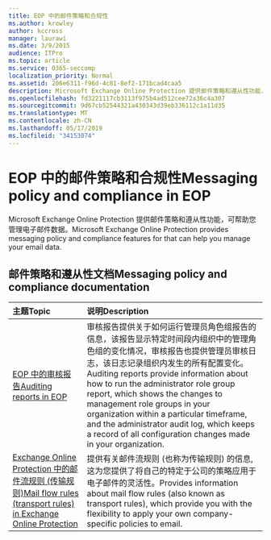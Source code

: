 ```yaml
---
title: EOP 中的邮件策略和合规性
ms.author: krowley
author: kccross
manager: laurawi
ms.date: 3/9/2015
audience: ITPro
ms.topic: article
ms.service: O365-seccomp
localization_priority: Normal
ms.assetid: 206e6311-f96d-4c81-8ef2-171bcad4caa5
description: Microsoft Exchange Online Protection 提供邮件策略和遵从性功能，可帮助您管理电子邮件数据。
ms.openlocfilehash: fd3221117cb3113f975b4ad512cee72a36c4a307
ms.sourcegitcommit: 9d67cb52544321a430343d39eb336112c1a11d35
ms.translationtype: MT
ms.contentlocale: zh-CN
ms.lasthandoff: 05/17/2019
ms.locfileid: "34153074"
---
```

# <a name="messaging-policy-and-compliance-in-eop"></a><span data-ttu-id="8a03a-103">EOP 中的邮件策略和合规性</span><span class="sxs-lookup"><span data-stu-id="8a03a-103">Messaging policy and compliance in EOP</span></span>

<span data-ttu-id="8a03a-104">Microsoft Exchange Online Protection 提供邮件策略和遵从性功能，可帮助您管理电子邮件数据。</span><span class="sxs-lookup"><span data-stu-id="8a03a-104">Microsoft Exchange Online Protection provides messaging policy and compliance features for that can help you manage your email data.</span></span>
  
## <a name="messaging-policy-and-compliance-documentation"></a><span data-ttu-id="8a03a-105">邮件策略和遵从性文档</span><span class="sxs-lookup"><span data-stu-id="8a03a-105">Messaging policy and compliance documentation</span></span>

|<span data-ttu-id="8a03a-106">**主题**</span><span class="sxs-lookup"><span data-stu-id="8a03a-106">**Topic**</span></span>|<span data-ttu-id="8a03a-107">**说明**</span><span class="sxs-lookup"><span data-stu-id="8a03a-107">**Description**</span></span>|
|:-----|:-----|
|[<span data-ttu-id="8a03a-108">EOP 中的审核报告</span><span class="sxs-lookup"><span data-stu-id="8a03a-108">Auditing reports in EOP</span></span>](auditing-reports-in-eop.md)|<span data-ttu-id="8a03a-109">审核报告提供关于如何运行管理员角色组报告的信息，该报告显示特定时间段内组织中的管理角色组的变化情况，审核报告也提供管理员审核日志，该日志记录组织内发生的所有配置变化。</span><span class="sxs-lookup"><span data-stu-id="8a03a-109">Auditing reports provide information about how to run the administrator role group report, which shows the changes to management role groups in your organization within a particular timeframe, and the administrator audit log, which keeps a record of all configuration changes made in your organization.</span></span>|
|[<span data-ttu-id="8a03a-110">Exchange Online Protection 中的邮件流规则 (传输规则)</span><span class="sxs-lookup"><span data-stu-id="8a03a-110">Mail flow rules (transport rules) in Exchange Online Protection</span></span>](mail-flow-rules-transport-rules-0.md)|<span data-ttu-id="8a03a-111">提供有关邮件流规则 (也称为传输规则) 的信息, 这为您提供了将自己的特定于公司的策略应用于电子邮件的灵活性。</span><span class="sxs-lookup"><span data-stu-id="8a03a-111">Provides information about mail flow rules (also known as transport rules), which provide you with the flexibility to apply your own company-specific policies to email.</span></span>|
